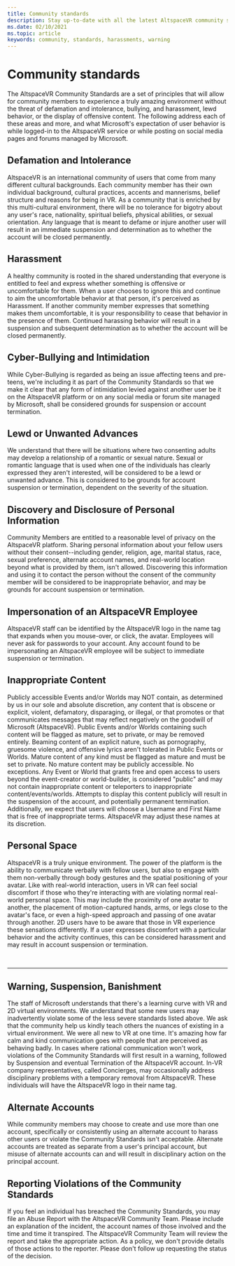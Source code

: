 ```yaml
---
title: Community standards
description: Stay up-to-date with all the latest AltspaceVR community standards and violation reporting.
ms.date: 02/10/2021
ms.topic: article
keywords: community, standards, harassments, warning
---
```


# Community standards

The AltspaceVR Community Standards are a set of principles that will allow for community members to experience a truly amazing environment without the threat of defamation and intolerance, bullying, and harassment, lewd behavior, or the display of offensive content. The following address each of these areas and more, and what Microsoft's expectation of user behavior is while logged-in to the AltspaceVR service or while posting on social media pages and forums managed by Microsoft.

## Defamation and Intolerance

AltspaceVR is an international community of users that come from many different cultural backgrounds. Each community member has their own individual background, cultural practices, accents and mannerisms, belief structure and reasons for being in VR. As a community that is enriched by this multi-cultural environment, there will be no tolerance for bigotry about any user's race, nationality, spiritual beliefs, physical abilities, or sexual orientation. Any language that is meant to defame or injure another user will result in an immediate suspension and determination as to whether the account will be closed permanently.

## Harassment 

A healthy community is rooted in the shared understanding that everyone is entitled to feel and express whether something is offensive or uncomfortable for them. When a user chooses to ignore this and continue to aim the uncomfortable behavior at that person, it's perceived as Harassment. If another community member expresses that something makes them uncomfortable, it is your responsibility to cease that behavior in the presence of them. Continued harassing behavior will result in a suspension and subsequent determination as to whether the account will be closed permanently.

## Cyber-Bullying and Intimidation

While Cyber-Bullying is regarded as being an issue affecting teens and pre-teens, we're including it as part of the Community Standards so that we make it clear that any form of intimidation levied against another user be it on the AltspaceVR platform or on any social media or forum site managed by Microsoft, shall be considered grounds for suspension or account termination.

## Lewd or Unwanted Advances

We understand that there will be situations where two consenting adults may develop a relationship of a romantic or sexual nature. Sexual or romantic language that is used when one of the individuals has clearly expressed they aren't interested, will be considered to be a lewd or unwanted advance. This is considered to be grounds for account suspension or termination, dependent on the severity of the situation.

## Discovery and Disclosure of Personal Information

Community Members are entitled to a reasonable level of privacy on the AltspaceVR platform. Sharing personal information about your fellow users without their consent--including gender, religion, age, marital status, race, sexual preference, alternate account names, and real-world location beyond what is provided by them, isn't allowed. Discovering this information and using it to contact the person without the consent of the community member will be considered to be inappropriate behavior, and may be grounds for account suspension or termination.

## Impersonation of an AltspaceVR Employee

AltspaceVR staff can be identified by the AltspaceVR logo in the name tag that expands when you mouse-over, or click, the avatar. Employees will never ask for passwords to your account. Any account found to be impersonating an AltspaceVR employee will be subject to immediate suspension or termination.

## Inappropriate Content

Publicly accessible Events and/or Worlds may NOT contain, as determined by us in our sole and absolute discretion, any content that is obscene or explicit, violent, defamatory, disparaging, or illegal, or that promotes or that communicates messages that may reflect negatively on the goodwill of Microsoft (AltspaceVR). Public Events and/or Worlds containing such content will be flagged as mature, set to private, or may be removed entirely. Beaming content of an explicit nature, such as pornography, gruesome violence, and offensive lyrics aren't tolerated in Public Events or Worlds. Mature content of any kind must be flagged as mature and must be set to private. No mature content may be publicly accessible. No exceptions. Any Event or World that grants free and open access to users beyond the event-creator or world-builder, is considered "public" and may not contain inappropriate content or teleporters to inappropriate content/events/worlds. Attempts to display this content publicly will result in the suspension of the account, and potentially permanent termination.  Additionally, we expect that users will choose a Username and First Name that is free of inappropriate terms. AltspaceVR may adjust these names at its discretion.

## Personal Space

AltspaceVR is a truly unique environment. The power of the platform is the ability to communicate verbally with fellow users, but also to engage with them non-verbally through body gestures and the spatial positioning of your avatar. Like with real-world interaction, users in VR can feel social discomfort if those who they're interacting with are violating normal real-world personal space. This may include the proximity of one avatar to another, the placement of motion-captured hands, arms, or legs close to the avatar's face, or even a high-speed approach and passing of one avatar through another.  2D users have to be aware that those in VR experience these sensations differently. If a user expresses discomfort with a particular behavior and the activity continues, this can be considered harassment and may result in account suspension or termination.

<br>
<hr>
 
## Warning, Suspension, Banishment

The staff of Microsoft understands that there's a learning curve with VR and 2D virtual environments. We understand that some new users may inadvertently violate some of the less severe standards listed above. We ask that the community help us kindly teach others the nuances of existing in a virtual environment. We were all new to VR at one time. It's amazing how far calm and kind communication goes with people that are perceived as behaving badly. In cases where rational communication won't work, violations of the Community Standards will first result in a warning, followed by Suspension and eventual Termination of the AltspaceVR account. In-VR company representatives, called Concierges, may occasionally address disciplinary problems with a temporary removal from AltspaceVR. These individuals will have the AltspaceVR logo in their name tag.

## Alternate Accounts

While community members may choose to create and use more than one account, specifically or consistently using an alternate account to harass other users or violate the Community Standards isn't acceptable. Alternate accounts are treated as separate from a user's principal account, but misuse of alternate accounts can and will result in disciplinary action on the principal account.

## Reporting Violations of the Community Standards

If you feel an individual has breached the Community Standards, you may file an Abuse Report with the AltspaceVR Community Team. Please include an explanation of the incident, the account names of those involved and the time and time it transpired. The AltspaceVR Community Team will review the report and take the appropriate action. As a policy, we don't provide details of those actions to the reporter. Please don't follow up requesting the status of the decision.
